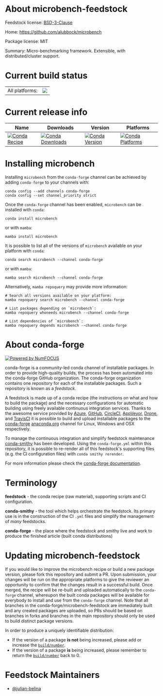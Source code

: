 About microbench-feedstock
==========================

Feedstock license: [BSD-3-Clause](https://github.com/conda-forge/microbench-feedstock/blob/main/LICENSE.txt)

Home: https://github.com/alubbock/microbench

Package license: MIT

Summary: Micro-benchmarking framework. Extensible, with distributed/cluster support.

Current build status
====================


<table><tr><td>All platforms:</td>
    <td>
      <a href="https://dev.azure.com/conda-forge/feedstock-builds/_build/latest?definitionId=15893&branchName=main">
        <img src="https://dev.azure.com/conda-forge/feedstock-builds/_apis/build/status/microbench-feedstock?branchName=main">
      </a>
    </td>
  </tr>
</table>

Current release info
====================

| Name | Downloads | Version | Platforms |
| --- | --- | --- | --- |
| [![Conda Recipe](https://img.shields.io/badge/recipe-microbench-green.svg)](https://anaconda.org/conda-forge/microbench) | [![Conda Downloads](https://img.shields.io/conda/dn/conda-forge/microbench.svg)](https://anaconda.org/conda-forge/microbench) | [![Conda Version](https://img.shields.io/conda/vn/conda-forge/microbench.svg)](https://anaconda.org/conda-forge/microbench) | [![Conda Platforms](https://img.shields.io/conda/pn/conda-forge/microbench.svg)](https://anaconda.org/conda-forge/microbench) |

Installing microbench
=====================

Installing `microbench` from the `conda-forge` channel can be achieved by adding `conda-forge` to your channels with:

```
conda config --add channels conda-forge
conda config --set channel_priority strict
```

Once the `conda-forge` channel has been enabled, `microbench` can be installed with `conda`:

```
conda install microbench
```

or with `mamba`:

```
mamba install microbench
```

It is possible to list all of the versions of `microbench` available on your platform with `conda`:

```
conda search microbench --channel conda-forge
```

or with `mamba`:

```
mamba search microbench --channel conda-forge
```

Alternatively, `mamba repoquery` may provide more information:

```
# Search all versions available on your platform:
mamba repoquery search microbench --channel conda-forge

# List packages depending on `microbench`:
mamba repoquery whoneeds microbench --channel conda-forge

# List dependencies of `microbench`:
mamba repoquery depends microbench --channel conda-forge
```


About conda-forge
=================

[![Powered by
NumFOCUS](https://img.shields.io/badge/powered%20by-NumFOCUS-orange.svg?style=flat&colorA=E1523D&colorB=007D8A)](https://numfocus.org)

conda-forge is a community-led conda channel of installable packages.
In order to provide high-quality builds, the process has been automated into the
conda-forge GitHub organization. The conda-forge organization contains one repository
for each of the installable packages. Such a repository is known as a *feedstock*.

A feedstock is made up of a conda recipe (the instructions on what and how to build
the package) and the necessary configurations for automatic building using freely
available continuous integration services. Thanks to the awesome service provided by
[Azure](https://azure.microsoft.com/en-us/services/devops/), [GitHub](https://github.com/),
[CircleCI](https://circleci.com/), [AppVeyor](https://www.appveyor.com/),
[Drone](https://cloud.drone.io/welcome), and [TravisCI](https://travis-ci.com/)
it is possible to build and upload installable packages to the
[conda-forge](https://anaconda.org/conda-forge) [anaconda.org](https://anaconda.org/)
channel for Linux, Windows and OSX respectively.

To manage the continuous integration and simplify feedstock maintenance
[conda-smithy](https://github.com/conda-forge/conda-smithy) has been developed.
Using the ``conda-forge.yml`` within this repository, it is possible to re-render all of
this feedstock's supporting files (e.g. the CI configuration files) with ``conda smithy rerender``.

For more information please check the [conda-forge documentation](https://conda-forge.org/docs/).

Terminology
===========

**feedstock** - the conda recipe (raw material), supporting scripts and CI configuration.

**conda-smithy** - the tool which helps orchestrate the feedstock.
                   Its primary use is in the construction of the CI ``.yml`` files
                   and simplify the management of *many* feedstocks.

**conda-forge** - the place where the feedstock and smithy live and work to
                  produce the finished article (built conda distributions)


Updating microbench-feedstock
=============================

If you would like to improve the microbench recipe or build a new
package version, please fork this repository and submit a PR. Upon submission,
your changes will be run on the appropriate platforms to give the reviewer an
opportunity to confirm that the changes result in a successful build. Once
merged, the recipe will be re-built and uploaded automatically to the
`conda-forge` channel, whereupon the built conda packages will be available for
everybody to install and use from the `conda-forge` channel.
Note that all branches in the conda-forge/microbench-feedstock are
immediately built and any created packages are uploaded, so PRs should be based
on branches in forks and branches in the main repository should only be used to
build distinct package versions.

In order to produce a uniquely identifiable distribution:
 * If the version of a package **is not** being increased, please add or increase
   the [``build/number``](https://docs.conda.io/projects/conda-build/en/latest/resources/define-metadata.html#build-number-and-string).
 * If the version of a package **is** being increased, please remember to return
   the [``build/number``](https://docs.conda.io/projects/conda-build/en/latest/resources/define-metadata.html#build-number-and-string)
   back to 0.

Feedstock Maintainers
=====================

* [@julian-belina](https://github.com/julian-belina/)


<!-- dummy commit to enable rerendering -->

